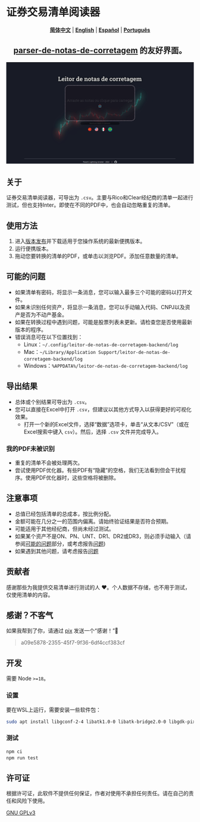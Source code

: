 # 证券交易清单阅读器

<p align="center">
  <a href="https://github.com/planetsLightningArrester/leitor-de-notas-de-corretagem/blob/main/README.zh-cn.md"><b>简体中文</b></a> |
  <a href="https://github.com/planetsLightningArrester/leitor-de-notas-de-corretagem/blob/main/README.en-us.md"><b>English</b></a> |
  <a href="https://github.com/planetsLightningArrester/leitor-de-notas-de-corretagem/blob/main/README.es-mx.md"><b>Español</b></a> |
  <a href="https://github.com/planetsLightningArrester/leitor-de-notas-de-corretagem/blob/main/README.md"><b>Português</b></a>
</p>

<h2 align="center"><a href="https://www.npmjs.com/package/parser-de-notas-de-corretagem"><b>parser-de-notas-de-corretagem</b></a> 的友好界面。</h2>

![alt](./art/demo.gif)

## 关于
证券交易清单阅读器，可导出为 `.csv`。主要与Rico和Clear经纪商的清单一起进行测试，但也支持Inter。即使在不同的PDF中，也会自动忽略重复的清单。

## 使用方法
1. 进入[版本发布](https://github.com/planetsLightningArrester/leitor-de-notas-de-corretagem/releases)并下载适用于您操作系统的最新便携版本。
2. 运行便携版本。
3. 拖动您要转换的清单的PDF，或单击以浏览PDF。添加任意数量的清单。

## 可能的问题
- 如果清单有密码，将显示一条消息，您可以输入最多三个可能的密码以打开文件。
- 如果未识别任何资产，将显示一条消息，您可以手动输入代码、CNPJ以及资产是否为不动产基金。
- 如果在转换过程中遇到问题，可能是股票列表未更新。请检查您是否使用最新版本的程序。
- 错误消息可在以下位置找到：
  - Linux：`~/.config/leitor-de-notas-de-corretagem-backend/log`
  - Mac：`~/Library/Application Support/leitor-de-notas-de-corretagem-backend/log`
  - Windows：`%APPDATA%/leitor-de-notas-de-corretagem-backend/log`

## 导出结果
- 总体或个别结果可导出为 `.csv`。
- 您可以直接在Excel中打开 `.csv`，但建议以其他方式导入以获得更好的可视化效果。
   - 打开一个新的Excel文件，选择“数据”选项卡，单击“从文本/CSV”（或在Excel搜索中键入 `csv`）。然后，选择 `.csv` 文件并完成导入。

### 我的PDF未被识别
- 重复的清单不会被处理两次。
- 尝试使用PDF优化器。有些PDF有“隐藏”的空格，我们无法看到但会干扰程序。使用PDF优化器时，这些空格将被删除。

## 注意事项
- 总值已经包括清单的总成本，按比例分配。
- 金额可能在几分之一的范围内偏离。请始终验证结果是否符合预期。
- 可能适用于其他经纪商，但尚未经过测试。
- 如果某个资产不是ON、PN、UNT、DR1、DR2或DR3，则必须手动输入（请参阅[可能的问题](#可能的问题)部分，或考虑报告[问题](https://github.com/planetsLightningArrester/leitor-de-notas-de-corretagem/issues))
- 如果遇到其他问题，请考虑报告[问题](https://github.com/planetsLightningArrester/leitor-de-notas-de-corretagem/issues)

## 贡献者
感谢那些为我提供交易清单进行测试的人 ❤️。个人数据不存储，也不用于测试，仅使用清单的内容。

## 感谢？不客气
如果我帮到了你，请通过 [pix](https://www.bcb.gov.br/en/financialstability/pix_en) 发送一个“感谢！”👋
> a09e5878-2355-45f7-9f36-6df4ccf383cf

## 开发

需要 Node `>=18`。

### 设置
要在WSL上运行，需要安装一些软件包：

```bash
sudo apt install libgconf-2-4 libatk1.0-0 libatk-bridge2.0-0 libgdk-pixbuf2.0-0 libgtk-3-0 libgbm-dev libnss3-dev libxss-dev libasound2 zip
```

### 测试

```bash
npm ci
npm run test
```

## 许可证

根据许可证，此软件不提供任何保证，作者对使用不承担任何责任。请在自己的责任和风险下使用。

[GNU GPLv3](https://choosealicense.com/licenses/gpl-3.0/)